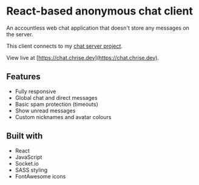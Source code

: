 # React-based anonymous chat client
An accountless web chat application that doesn't store any messages on the server.

This client connects to my [chat server project](https://github.com/ChristianEreira/reactchat-server).

View live at [https://chat.chrise.dev](https://chat.chrise.dev).

## Features
- Fully responsive
- Global chat and direct messages
- Basic spam protection (timeouts)
- Show unread messages
- Custom nicknames and avatar colours

## Built with
- React
- JavaScript
- Socket.io
- SASS styling
- FontAwesome icons

